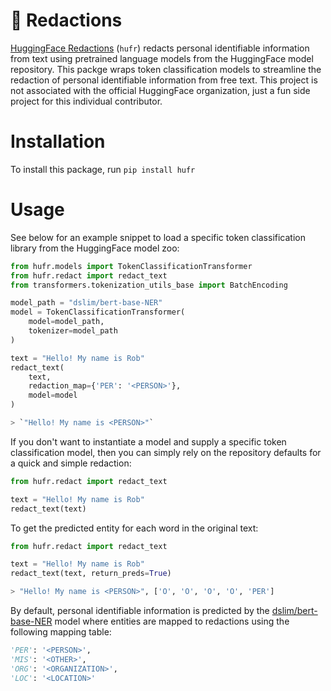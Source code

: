 # 🤗 Redactions

[HuggingFace Redactions](https://github.com/robertsonwang/hufr) (`hufr`) redacts personal identifiable information from text using pretrained language models from the HuggingFace model repository. This packge wraps token classification models to streamline the redaction of personal identifiable information from free text. This project is not associated with the official HuggingFace organization, just a fun side project for this individual contributor.

# Installation

To install this package, run `pip install hufr`

# Usage

See below for an example snippet to load a specific token classification library from the HuggingFace model zoo:

```python
from hufr.models import TokenClassificationTransformer
from hufr.redact import redact_text
from transformers.tokenization_utils_base import BatchEncoding

model_path = "dslim/bert-base-NER"
model = TokenClassificationTransformer(
    model=model_path,
    tokenizer=model_path
)

text = "Hello! My name is Rob"
redact_text(
    text,
    redaction_map={'PER': '<PERSON>'},
    model=model
)

> `"Hello! My name is <PERSON>"`
```

If you don't want to instantiate a model and supply a specific token classification model, then you can simply rely on the repository defaults for a quick and simple redaction:

```python
from hufr.redact import redact_text

text = "Hello! My name is Rob"
redact_text(text)
```

To get the predicted entity for each word in the original text:

```python
from hufr.redact import redact_text

text = "Hello! My name is Rob"
redact_text(text, return_preds=True)

> "Hello! My name is <PERSON>", ['O', 'O', 'O', 'O', 'PER']
```

By default, personal identifiable information is predicted by the [dslim/bert-base-NER](https://huggingface.co/dslim/bert-base-NER) model where entities are mapped to redactions using the following mapping table:

```python
'PER': '<PERSON>',
'MIS': '<OTHER>',
'ORG': '<ORGANIZATION>',
'LOC': '<LOCATION>'
```
